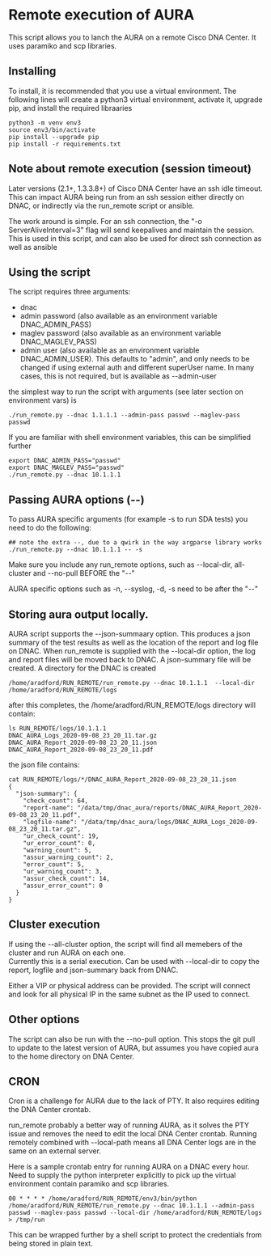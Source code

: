 # Remote execution of AURA
This script allows you to lanch the AURA on a remote Cisco DNA Center.  It uses paramiko and scp libraries.

## Installing
To install, it is recommended that you use a virtual environment.  The following lines will create a python3 virtual 
environment, activate it, upgrade pip, and install the required libraaries

```buildoutcfg
python3 -m venv env3
source env3/bin/activate
pip install --upgrade pip
pip install -r requirements.txt
```
## Note about remote execution (session timeout)
Later versions (2.1+, 1.3.3.8+) of Cisco DNA Center have an ssh idle timeout.  This can impact AURA being run from an ssh session
either directly on DNAC, or indirectly via the run_remote script or ansible.

The work around is simple.  For an ssh connection, the "-o ServerAliveInterval=3" flag will send keepalives
and maintain the session.  This is used in this script, and can also be used for direct ssh connection as well as 
ansible

## Using the script
The script requires three arguments:
- dnac
- admin password (also available as an environment variable DNAC_ADMIN_PASS)
- maglev password (also available as an environment variable DNAC_MAGLEV_PASS)
- admin user (also available as an environment variable DNAC_ADMIN_USER).  This defaults to "admin",
and only needs to be changed if using external auth and different superUser name.  In many cases, this is
not required, but is available as --admin-user 

the simplest way to run the script with arguments (see later section on environment vars) is
```buildoutcfg
./run_remote.py --dnac 1.1.1.1 --admin-pass passwd --maglev-pass passwd
```

If you are familiar with shell environment variables, this can be simplified further

```buildoutcfg
export DNAC_ADMIN_PASS="passwd"
export DNAC_MAGLEV_PASS="passwd"
./run_remote.py --dnac 10.1.1.1
```

## Passing AURA options (--)
To pass AURA specific arguments (for example -s to run SDA tests) you need to do the following:
```buildoutcfg
## note the extra --, due to a qwirk in the way argparse library works
./run_remote.py --dnac 10.1.1.1 -- -s
```

Make sure you include any run_remote options, such as --local-dir, all-cluster and --no-pull BEFORE the "--"

AURA specific options such as -n, --syslog, -d, -s need to be after the "--"

## Storing aura output locally.
AURA script supports the --json-summaary option. This produces a json summary of the test results as well as the 
location of the report and log file on DNAC.  When run_remote is supplied with the --local-dir option, the 
log and report files will be moved back to DNAC.  A json-summary file will be created.
A directory for the DNAC is created

```buildoutcfg
/home/aradford/RUN_REMOTE/run_remote.py --dnac 10.1.1.1  --local-dir /home/aradford/RUN_REMOTE/logs
```
after this completes, the /home/aradford/RUN_REMOTE/logs directory will contain:
```buildoutcfg
ls RUN_REMOTE/logs/10.1.1.1
DNAC_AURA_Logs_2020-09-08_23_20_11.tar.gz
DNAC_AURA_Report_2020-09-08_23_20_11.json
DNAC_AURA_Report_2020-09-08_23_20_11.pdf
```

the json file contains:
```buildoutcfg
cat RUN_REMOTE/logs/*/DNAC_AURA_Report_2020-09-08_23_20_11.json
{
  "json-summary": {
    "check_count": 64,
    "report-name": "/data/tmp/dnac_aura/reports/DNAC_AURA_Report_2020-09-08_23_20_11.pdf",
    "logfile-name": "/data/tmp/dnac_aura/logs/DNAC_AURA_Logs_2020-09-08_23_20_11.tar.gz",
    "ur_check_count": 19,
    "ur_error_count": 0,
    "warning_count": 5,
    "assur_warning_count": 2,
    "error_count": 5,
    "ur_warning_count": 3,
    "assur_check_count": 14,
    "assur_error_count": 0
  }
}
```
## Cluster execution
If using the --all-cluster option, the script will find all memebers of the cluster and run AURA on each one.  
Currently this is a serial execution.  Can be used with --local-dir to copy the report, logfile and json-summary
back from DNAC.

Either a VIP or physical address can be provided.  The script will connect and look for all physical IP in the 
same subnet as the IP used to connect.

## Other options
The script can also be run with the --no-pull option.  This stops the git pull to update to the 
latest version of AURA, but assumes you have copied aura to the home directory on DNA Center.

## CRON
Cron is a challenge for AURA due to the lack of PTY. It also requires editing the DNA Center crontab.

run_remote probably a better way of running AURA, as it solves the PTY issue and removes the need to edit the local 
DNA Center crontab.  Running remotely combined with --local-path means all DNA Center logs are in the same on an external
server.

Here is a sample crontab entry for running AURA on a DNAC every hour.
Need to supply the python interpreter explicitly to pick up the virtual environment contain paramiko and scp libraries.

```buildoutcfg
00 * * * * /home/aradford/RUN_REMOTE/env3/bin/python /home/aradford/RUN_REMOTE/run_remote.py --dnac 10.1.1.1 --admin-pass passwd --maglev-pass passwd --local-dir /home/aradford/RUN_REMOTE/logs > /tmp/run
```

This can be wrapped further by a shell script to protect the credentials from being stored in plain text.
